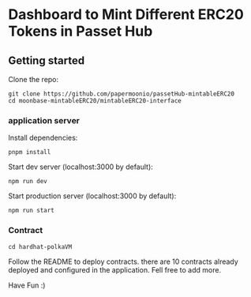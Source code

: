 # Dashboard to Mint Different ERC20 Tokens in Passet Hub

## Getting started

Clone the repo:

```
git clone https://github.com/papermoonio/passetHub-mintableERC20
cd moonbase-mintableERC20/mintableERC20-interface
```

### application server

Install dependencies:

```
pnpm install
```

Start dev server (localhost:3000 by default):

```
npm run dev
```

Start production server (localhost:3000 by default):

```
npm run start
```

### Contract

```shell
cd hardhat-polkaVM
```

Follow the README to deploy contracts. there are 10 contracts already deployed and configured in the application. Fell free to add more.

Have Fun :)
